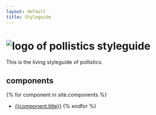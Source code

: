 ```yaml
---
layout: default
title: Styleguide
---
```


# ![logo of pollistics]({{site.baseurl}}/src/img/logo.svg) styleguide

This is the living styleguide of pollistics.

## components

{% for component in site.components %}
* [{{component.title}}]({{site.baseurl}}{{component.id}})
{% endfor %}
